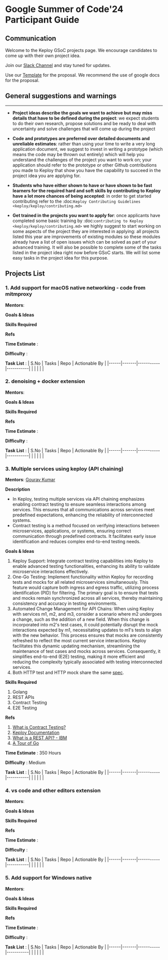 # Google Summer of Code'24 Participant Guide

## **Communication**

Welcome to the Keploy GSoC projects page. We encourage candidates to come up with their own project idea.

Join our [Slack Channel](https://join.slack.com/t/keploy/shared_invite/zt-12rfbvc01-o54cOG0X1G6eVJTuI_orSA) and stay tuned for updates.

Use our [Template](https://docs.google.com/document/d/1QSSs4vPvn_tPeJkhwDuJ9YLSXdtygob9cPc-5yXj3pY/edit?usp=sharing) for the proposal. We recommend the use of google docs for the proposal.


## **General suggestions and warnings**
_________________

- **Project ideas describe the goals we want to achieve
  but may miss details that have to be defined during the project**:
  we expect students to do their own research, propose solutions and be
  ready to deal with uncertainty and solve challenges that
  will come up during the project

- **Code and prototypes are preferred over detailed
  documents and unreliable estimates**:
  rather than using your time to write a very long
  application document, we suggest to invest in writing a prototype
  (which means the code may be thrown out entirely) which will help you
  understand the challenges of the project you want to work on; your
  application should refer to the prototype or other Github contributions
  you made to Keploy that show you have the capability to succeed in the
  project idea you are applying for.

- **Students who have either shown to have or have shown to be
  fast learners for the required hard and soft skills by
  contributing to Keploy have a lot more chances of being accepted**:
  in order to get started contributing refer to the
  :doc:`Keploy Contributing Guidelines <keploy/keploy/contributing.md>`

- **Get trained in the projects you want to apply for**: once
  applicants have completed some basic training by
  :doc:`contributing to Keploy <keploy/keploy/contributing.md>`
  we highly suggest to start working on
  some aspects of the project they are
  interested in applying: all projects
  listed this year are improvements
  of existing modules so these modules
  already have a list of open issues
  which can be solved as part of your advanced training.
  It will also be possible to complete some of the tasks listed in
  the project idea right now before GSoC starts.
  We will list some easy tasks in the project idea for this purpose.

## **Projects List**

### 1. Add support for macOS native networking - code from mitmproxy
**Mentors**:

**Goals & Ideas**

**Skills Required**

**Refs**

**Time Estimate** : 

**Difficulty** :

**Task List** : 
| S.No | Tasks | Repo | Actionable By | 
|------|-------|-----------|-----------|
|      |       |       |            |

### 2. denoising + docker extension
**Mentors**:

**Goals & Ideas**

**Skills Required**

**Refs**

**Time Estimate** : 

**Difficulty** :

**Task List** : 
| S.No | Tasks | Repo | Actionable By | 
|------|-------|-----------|-----------|
|      |       |       |            |

### 3. Multiple services using keploy (API chaining)
**Mentors**:
[Gourav Kumar](https://github.com/gouravkrosx)

**Description**
- In Keploy, testing multiple services via API chaining emphasizes enabling contract testing to ensure seamless interactions among services. This ensures that all communications across services meet predefined expectations, enhancing the reliability of interconnected systems.
- Contract testing is a method focused on verifying interactions between microservices, applications, or systems, ensuring correct communication through predefined contracts. It facilitates early issue identification and reduces complex end-to-end testing needs.

**Goals & Ideas**
1. Keploy Support: Integrate contract testing capabilities into Keploy to enable advanced testing functionalities, enhancing its ability to validate microservice interactions effectively.
2. One-Go Testing: Implement functionality within Keploy for recording tests and mocks for all related microservices simultaneously. This feature would capture both ingress and egress traffic, utilizing process identification (PID) for filtering. The primary goal is to ensure that tests and mocks remain synchronized across all services, thereby maintaining consistency and accuracy in testing environments.
3. Automated Change Management for API Chains: When using Keploy with services m1, m2, and m3, consider a scenario where m2 undergoes a change, such as the addition of a new field. When this change is incorporated into m2's test cases, it could potentially disrupt the mock interactions expected by m1, necessitating updates to m1's tests to align with the new behavior. This process ensures that mocks are consistently refreshed to reflect the most current service interactions. Keploy facilitates this dynamic updating mechanism, streamlining the maintenance of test cases and mocks across services. Consequently, it simplifies end-to-end (E2E) testing, making it more efficient and reducing the complexity typically associated with testing interconnected services.
4. Both HTTP test and HTTP mock share the same [spec](https://github.com/keploy/samples-go/blob/main/gin-redis/keploy/test-set-0/tests/test-1.yaml).

**Skills Required**
1. Golang
2. REST APIs
3. Contract Testing
4. E2E Testing

**Refs**
1. [What is Contract Testing?](https://pactflow.io/blog/what-is-contract-testing/)
2. [Keploy Documentation](https://keploy.io/docs/)
3. [What is a REST API? - IBM](https://www.ibm.com/topics/rest-apis#:~:text=the%20next%20step-,What%20is%20a%20REST%20API%3F,representational%20state%20transfer%20architectural%20style.)
4. [A Tour of Go](https://go.dev/tour/)

**Time Estimate** : 350 Hours

**Difficulty** : Medium

**Task List** : 
| S.No | Tasks | Repo | Actionable By | 
|------|-------|-----------|-----------|
|      |       |       |            |

### 4. vs code and other editors extension
**Mentors**:

**Goals & Ideas**

**Skills Required**

**Refs**

**Time Estimate** : 

**Difficulty** :

**Task List** : 
| S.No | Tasks | Repo | Actionable By | 
|------|-------|-----------|-----------|
|      |       |       |            |


### 5. Add support for Windows native
**Mentors**:

**Goals & Ideas**

**Skills Required**

**Refs**

**Time Estimate** : 

**Difficulty** :

**Task List** : 
| S.No | Tasks | Repo | Actionable By | 
|------|-------|-----------|-----------|
|      |       |       |            |
